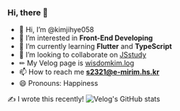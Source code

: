 ### Hi, there 👋

- 👋 Hi, I’m @kimjihye058
- 👀 I’m interested in **Front-End Developing**
- 🌱 I’m currently learning **Flutter** and **TypeScript**
- 💞️ I’m looking to collaborate on [JSstudy](https://github.com/JS-Study-Club)
- ✏ My Velog page is [wisdomkim.log](https://velog.io/@wisdomkim/posts)
- 📫 How to reach me **s2321@e-mirim.hs.kr**
- 😄 Pronouns: Happiness

✍️ I wrote this recently!
![Velog's GitHub stats](https://velog-readme-stats.vercel.app/api?name=wisdomkim)
